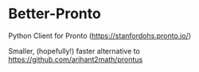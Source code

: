 # Better-Pronto
Python Client for Pronto (https://stanfordohs.pronto.io/)

Smaller, (hopefully!) faster alternative to https://github.com/arihant2math/prontus
